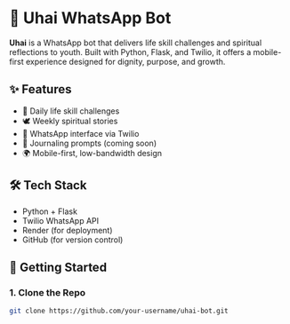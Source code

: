 # 🌱 Uhai WhatsApp Bot

**Uhai** is a WhatsApp bot that delivers life skill challenges and spiritual reflections to youth. Built with Python, Flask, and Twilio, it offers a mobile-first experience designed for dignity, purpose, and growth.

## ✨ Features
- 🌱 Daily life skill challenges
- 🕊️ Weekly spiritual stories
- 💬 WhatsApp interface via Twilio
- 📖 Journaling prompts (coming soon)
- 🌍 Mobile-first, low-bandwidth design

## 🛠️ Tech Stack
- Python + Flask
- Twilio WhatsApp API
- Render (for deployment)
- GitHub (for version control)

## 🚀 Getting Started

### 1. Clone the Repo
```bash
git clone https://github.com/your-username/uhai-bot.git
